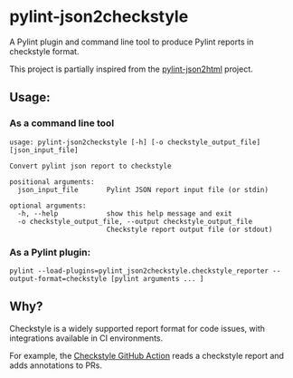 # pylint-json2checkstyle

A Pylint plugin and command line tool to produce Pylint reports in checkstyle format.

This project is partially inspired from the [pylint-json2html](https://github.com/Exirel/pylint-json2html) project.

## Usage:
### As a command line tool
```
usage: pylint-json2checkstyle [-h] [-o checkstyle_output_file] [json_input_file]

Convert pylint json report to checkstyle

positional arguments:
  json_input_file       Pylint JSON report input file (or stdin)

optional arguments:
  -h, --help            show this help message and exit
  -o checkstyle_output_file, --output checkstyle_output_file
                        Checkstyle report output file (or stdout)
```

### As a Pylint plugin:
```
pylint --load-plugins=pylint_json2checkstyle.checkstyle_reporter --output-format=checkstyle [pylint arguments ... ]
```

## Why?
Checkstyle is a widely supported report format for code issues, with integrations available in CI environments.

For example, the [Checkstyle GitHub Action](https://github.com/jwgmeligmeyling/checkstyle-github-action) reads a checkstyle report and adds
annotations to PRs.

